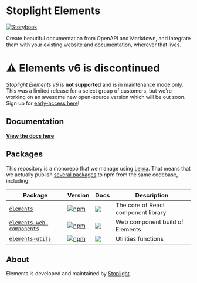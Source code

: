 # Stoplight Elements

[![Storybook](https://cdn.jsdelivr.net/gh/storybookjs/brand@master/badge/badge-storybook.svg)](https://stoplight-elements-v6.netlify.app)

Create beautiful documentation from OpenAPI and Markdown, and integrate them with your existing website and documentation, wherever that lives.

# ⚠ Elements v6 is discontinued

*Stoplight Elements v6* is **not supported** and is in maintenance mode only. This was a limited release for a select group of customers, but we're working on an awesome new open-source version which will be out soon. Sign up for [early-access here](https://stoplight.io/open-source/elements/)!

## Documentation

**[View the docs here](https://meta.stoplight.io/docs/elements)**

## Packages

This repository is a monorepo that we manage using [Lerna](https://github.com/lerna/lerna). That means that we actually publish [several packages](/packages) to npm from the same codebase, including:

| Package                                                | Version                                                                                                                             | Docs                                                                                                                                                                                                                                                                          | Description                                                                        |
| ------------------------------------------------------ | ----------------------------------------------------------------------------------------------------------------------------------- | ----------------------------------------------------------------------------------------------------------------------------------------------------------------------------------------------------------------------------------------------------------------------------- | ---------------------------------------------------------------------------------- |
| [`elements`](/packages/elements)               | [![npm](https://img.shields.io/npm/v/@stoplight/elements.svg?style=flat-square)](https://www.npmjs.com/package/@stoplight/elements)               | [![](https://img.shields.io/badge/API%20Docs-site-green.svg?style=flat-square)](https://meta.stoplight.io/docs/elements)  | The core of React component library                                                           |
| [`elements-web-components`](/packages/elements-web-components)       | [![npm](https://img.shields.io/npm/v/@stoplight/elements-web-components.svg?style=flat-square)](https://www.npmjs.com/package/@stoplight/elements-web-components)       | [![](https://img.shields.io/badge/API%20Docs-site-green.svg?style=flat-square)](https://meta.stoplight.io/docs/elements)       | Web component build of Elements                                                      |
| [`elements-utils`](/packages/elements-utils)       | [![npm](https://img.shields.io/npm/v/@stoplight/elements-utils.svg?style=flat-square)](https://www.npmjs.com/package/@stoplight/elements-utils)       | [![](https://img.shields.io/badge/API%20Docs-site-green.svg?style=flat-square)](https://meta.stoplight.io/docs/elements)       | Utilities functions                                                     |

## About

Elements is developed and maintained by [Stoplight](https://stoplight.io).

